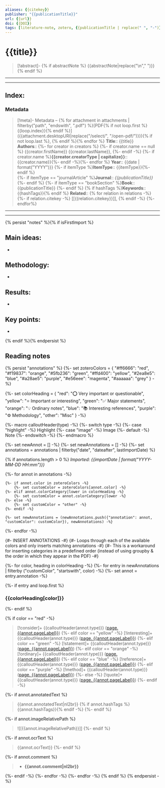 ```yaml
---
aliases: {{citekey}}
publisher: "{{publicationTitle}}"
url: {{url}}
doi: {{DOI}}
tags: [literature-note, zotero, {{publicationTitle | replace(" ", "-")}}, {% for t in tags %}{{t.tag}}{% if not loop.last %}, {% endif %}{% endfor %}]
---
```


# {{title}}

> [!abstract]- 
> {% if abstractNote %} 
> {{abstractNote|replace("\n"," ")}}
> {% endif %}

---
---
## Index:
### Metadata
> [!meta]- Metadata – {% for attachment in attachments | filterby("path", "endswith", ".pdf") %}[PDF{% if not loop.first %} {{loop.index}}{% endif %}]({{attachment.desktopURI|replace("/select/", "/open-pdf/")}}){% if not loop.last %}, {% endif %}{% endfor %}
> **Title**:: {{title}}  
> **Authors**:: {%- for creator in creators %} {%- if creator.name == null %} {{creator.firstName}} {{creator.lastName}}, {%- endif -%} {%- if creator.name %}**{{creator.creatorType | capitalize}}**:: {{creator.name}}{%- endif -%}{%- endfor %}
> **Year**:: {{date | format("YYYY")}} 
> {%- if itemType %}**ItemType**:: {{itemType}}{%- endif %}  
> {%- if itemType == "journalArticle" %}**Journal**:: *{{publicationTitle}}* {%- endif %} {%- if itemType == "bookSection" %}**Book**:: {{publicationTitle}} {%- endif %}
> {% if hashTags %}**Keywords**:: {{hashTags}}{% endif %}
> **Related**:: {% for relation in relations -%} {%- if relation.citekey -%} [[{{relation.citekey}}]], {% endif -%} {%- endfor%}

---
---
{% persist "notes" %}{% if isFirstImport %}

## Main ideas:
- 
## Methodology:
- 
## Results:
- 
## Key points:
- 
{% endif %}{% endpersist %}
## Reading notes
{% persist "annotations" %}
{%-
    set zoteroColors = {
        "#ff6666": "red",
        "#f19837": "orange",
        "#5fb236": "green",
        "#ffd400": "yellow",
        "#2ea8e5": "blue",
        "#a28ae5": "purple",
        "#e56eee": "magenta",
        "#aaaaaa": "grey"
    }
-%}

{%-
   set colorHeading = {
		"red": "⭕ Very important or questionable",
		"yellow": "⭐ Important or interesting",
		"green": "✅ Major statements",
		"orange": "💡 Ordinary notes",
        "blue": "📚 Interesting references",
        "purple": "⚙️ Methodology",
        "other": "Misc"
   }
-%}

{%- macro calloutHeader(type) -%}
    {%- switch type -%}
        {%- case "highlight" -%}
        Highlight
        {%- case "image" -%}
        Image
        {%- default -%}
        Note
    {%- endswitch -%}
{%- endmacro %}

{%- set newAnnot = [] -%}
{%- set newAnnotations = [] -%}
{%- set annotations = annotations | filterby("date", "dateafter", lastImportDate) %}

{% if annotations.length > 0 %}
*Imported: {{importDate | format("YYYY-MM-DD HH:mm")}}*

{%- for annot in annotations -%}

    {%- if annot.color in zoteroColors -%}
        {%- set customColor = zoteroColors[annot.color] -%}
    {%- elif annot.colorCategory|lower in colorHeading -%}
    	{%- set customColor = annot.colorCategory|lower -%}
    {%- else -%}
	    {%- set customColor = "other" -%}
    {%- endif -%}

    {%- set newAnnotations = (newAnnotations.push({"annotation": annot, "customColor": customColor}), newAnnotations) -%}

{%- endfor -%}

{#- INSERT ANNOTATIONS -#}
{#- Loops through each of the available colors and only inserts matching annotations -#}
{#- This is a workaround for inserting categories in a predefined order (instead of using groupby & the order in which they appear in the PDF) -#}

{%- for color, heading in colorHeading -%}
{%- for entry in newAnnotations | filterby ("customColor", "startswith", color) -%}
{%- set annot = entry.annotation -%}

{%- if entry and loop.first %}

### {{colorHeading[color]}}
{%- endif %}

{% if color == "red" -%}
  > [!consider]+ {{calloutHeader(annot.type)}} ([page. {{annot.pageLabel}}](zotero://open-pdf/library/items/{{annot.attachment.itemKey}}?page={{annot.pageLabel}}&annotation={{annot.id}}))
{%- elif color == "yellow" -%}
  > [!interesting]+ {{calloutHeader(annot.type)}} ([page. {{annot.pageLabel}}](zotero://open-pdf/library/items/{{annot.attachment.itemKey}}?page={{annot.pageLabel}}&annotation={{annot.id}}))
{%- elif color == "green" -%}
  > [!statement]+ {{calloutHeader(annot.type)}} ([page. {{annot.pageLabel}}](zotero://open-pdf/library/items/{{annot.attachment.itemKey}}?page={{annot.pageLabel}}&annotation={{annot.id}}))
{%- elif color == "orange" -%}
  > [!ordinary]+ {{calloutHeader(annot.type)}} ([page. {{annot.pageLabel}}](zotero://open-pdf/library/items/{{annot.attachment.itemKey}}?page={{annot.pageLabel}}&annotation={{annot.id}}))
{%- elif color == "blue" -%}
  > [!reference]+ {{calloutHeader(annot.type)}} ([page. {{annot.pageLabel}}](zotero://open-pdf/library/items/{{annot.attachment.itemKey}}?page={{annot.pageLabel}}&annotation={{annot.id}}))
{%- elif color == "purple" -%}
  > [!method]+ {{calloutHeader(annot.type)}} ([page. {{annot.pageLabel}}](zotero://open-pdf/library/items/{{annot.attachment.itemKey}}?page={{annot.pageLabel}}&annotation={{annot.id}}))
{%- else -%}
  > [!quote]+ {{calloutHeader(annot.type)}} ([page. {{annot.pageLabel}}](zotero://open-pdf/library/items/{{annot.attachment.itemKey}}?page={{annot.pageLabel}}&annotation={{annot.id}}))
{%- endif -%}

{%- if annot.annotatedText %}
> {{annot.annotatedText|nl2br}} {% if annot.hashTags %}{{annot.hashTags}}{% endif -%}
{%- endif %}

{%- if annot.imageRelativePath %}
> ![[{{annot.imageRelativePath}}]]
{%- endif %}

{%- if annot.ocrText %}
> {{annot.ocrText}}
{%- endif %}

{%- if annot.comment %}
> - **{{annot.comment|nl2br}}**

{%- endif -%}
{%- endfor -%}
{%- endfor -%}
{% endif %}
{% endpersist -%}
